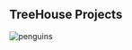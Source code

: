 ## TreeHouse Projects
![penguins](https://user-images.githubusercontent.com/32792996/38279474-d54b3310-37e3-11e8-8ae7-1f80b72f9ba5.jpg)